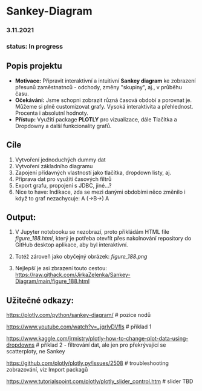 # Sankey-Diagram

### 3.11.2021
### status: In progress

## Popis projektu
* **Motivace:** Připravit interaktivní a intuitivní **Sankey diagram** ke zobrazení přesunů zaměstnatnců  - odchody, změny "skupiny", aj., v průběhu času.
* **Očekávání:** Jsme schopni zobrazit různá časová období a porovnat je. Můžeme si plně customizovat grafy. Vysoká interaktivita a přehlednost. Procenta i absolutní hodnoty.
* **Přístup:** Využití package **PLOTLY** pro vizualizace, dále Tlačítka a Dropdowny a další funkcionality grafů.

## Cíle
1) Vytvoření jednoduchých dummy dat
2) Vytvoření základního diagramu
3) Zapojení přídavných vlastností jako tlačítka, dropdown listy, aj.
4) Příprava dat pro využití časových filtrů
5) Export grafu, propojení s JDBC, jiné...?
6) Nice to have: Indikace, zda se mezi danými obdobími něco změnilo i když to graf nezachycuje: A (->B->) A

## Output: 
1) V Jupyter notebooku se nezobrazí, proto přikládám HTML file *figure_188.html*, který je potřeba otevřít přes nakolnování repository do GitHub desktop aplikace, aby byl interaktivní.

2) Totéž zároveň jako obyčejný obrázek: *figure_188.png*

3) Nejlepší je asi zbrazení touto cestou: https://raw.githack.com/JirkaZelenka/Sankey-Diagram/main/figure_188.html

## Užitečné odkazy:

https://plotly.com/python/sankey-diagram/     # pozice nodů

https://www.youtube.com/watch?v=_jqrlvDVfls   # příklad 1

https://www.kaggle.com/jrmistry/plotly-how-to-change-plot-data-using-dropdowns   # příklad 2 - filtrování dat, ale jen pro překrývající se scatterploty, ne Sankey

https://github.com/plotly/plotly.py/issues/2508   # troubleshooting zobrazování, viz Import packagů

https://www.tutorialspoint.com/plotly/plotly_slider_control.htm  # slider TBD

